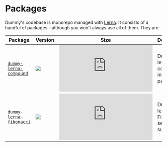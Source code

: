 # Packages

Dummy's codebase is monorepo managed with [Lerna](https://lernajs.io/). It consists of a handful of packages—although you won't always use all of them. They are:

| **Package**                                        | **Version**                                                                                                                                          | **Size**                                                                                                                                                       | **Description**                            |
| -------------------------------------------------- | ---------------------------------------------------------------------------------------------------------------------------------------------------- | -------------------------------------------------------------------------------------------------------------------------------------------------------------- | ------------------------------------------ |
| [`dummy-lerna-compound`](./dummy-lerna-compound)   | [![](https://img.shields.io/npm/v/dummy-lerna-compound.svg?maxAge=3600&label=version&colorB=007ec6)](./dummy-lerna-compound/package.json)   | [![](http://img.badgesize.io/https://unpkg.com/dummy-lerna-compound/dist/index.js?compression=gzip&label=size)](https://unpkg.com/dummy-lerna-compound/dist/index.js)   | Dummy lerna compound interest package.     |
| [`dummy-lerna-fibonacci`](./dummy-lerna-fibonacci) | [![](https://img.shields.io/npm/v/dummy-lerna-fibonacci.svg?maxAge=3600&label=version&colorB=007ec6)](./dummy-lerna-fibonacci/package.json) | [![](http://img.badgesize.io/https://unpkg.com/dummy-lerna-fibonacci/dist/index.js?compression=gzip&label=size)](https://unpkg.com/dummy-lerna-fibonacci/dist/index.js) | Dummy lerna Fibonacci sequence sum result. |

